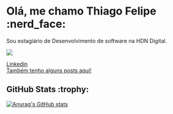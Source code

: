 
<h1>Olá, me chamo Thiago Felipe :nerd_face:</h1>

<p>Sou estagiário de Desenvolvimento de software na HDN Digital.</p>

<img src="https://media.giphy.com/media/AOSwwqVjNZlDO/giphy.gif"/>

<a href="https://www.linkedin.com/in/tfeliperibeiro/">Linkedin</a><br/>
<a href="https://dev.to/tfeliperibeiro">Também tenho alguns posts aqui!</a>


  <!--Status GitHub-->
<h2>GitHub Stats :trophy:</h2>

[![Anurag's GitHub stats](https://github-readme-stats.vercel.app/api?username=tfeliperibeiro&theme=midnight-purple)](https://github.com/tfeliperibeiro/github-readme-stats)
